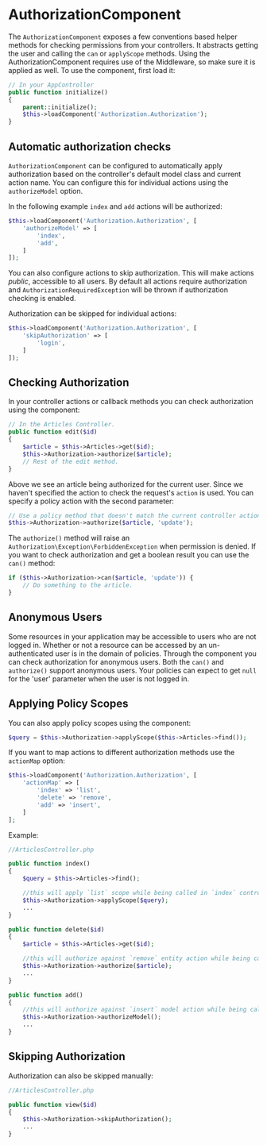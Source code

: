 # AuthorizationComponent

The `AuthorizationComponent` exposes a few conventions based helper methods for
checking permissions from your controllers. It abstracts getting the user and
calling the `can` or `applyScope` methods. Using the AuthorizationComponent
requires use of the Middleware, so make sure it is applied as well. To use the
component, first load it:

```php
// In your AppController
public function initialize()
{
    parent::initialize();
    $this->loadComponent('Authorization.Authorization');
}
```

## Automatic authorization checks

`AuthorizationComponent` can be configured to automatically apply
authorization based on the controller's default model class and current action
name. You can configure this for individual actions using the `authorizeModel` option.

In the following example `index` and `add` actions will be authorized:

```php
$this->loadComponent('Authorization.Authorization', [
    'authorizeModel' => [
        'index',
        'add',
    ]
]);
```

You can also configure actions to skip authorization. This will make actions *public*,
accessible to all users. By default all actions require authorization and
`AuthorizationRequiredException` will be thrown if authorization checking is enabled.

Authorization can be skipped for individual actions:

```php
$this->loadComponent('Authorization.Authorization', [
    'skipAuthorization' => [
        'login',
    ]
]);
```

## Checking Authorization

In your controller actions or callback methods you can check authorization using
the component:

```php
// In the Articles Controller.
public function edit($id)
{
    $article = $this->Articles->get($id);
    $this->Authorization->authorize($article);
    // Rest of the edit method.
}
```

Above we see an article being authorized for the current user. Since we haven't 
specified the action to check the request's `action` is used. You can specify
a policy action with the second parameter:

```php
// Use a policy method that doesn't match the current controller action.
$this->Authorization->authorize($article, 'update');
```

The `authorize()` method will raise an `Authorization\Exception\ForbiddenException`
when permission is denied. If you want to check authorization and get a boolean
result you can use the `can()` method:

```php
if ($this->Authorization->can($article, 'update')) {
    // Do something to the article.
}
```

## Anonymous Users

Some resources in your application may be accessible to users who are not logged
in. Whether or not a resource can be accessed by an un-authenticated
user is in the domain of policies. Through the component you can check
authorization for anonymous users. Both the `can()` and `authorize()` support
anonymous users. Your policies can expect to get `null` for the 'user' parameter
when the user is not logged in.

## Applying Policy Scopes

You can also apply policy scopes using the component:

```php
$query = $this->Authorization->applyScope($this->Articles->find());
```

If you want to map actions to different authorization methods use the `actionMap` option:

```php
$this->loadComponent('Authorization.Authorization', [
    'actionMap' => [
        'index' => 'list',
        'delete' => 'remove',
        'add' => 'insert',
    ]
];
```

Example:

```php
//ArticlesController.php

public function index()
{
    $query = $this->Articles->find();

    //this will apply `list` scope while being called in `index` controller action.
    $this->Authorization->applyScope($query); 
    ...
}

public function delete($id)
{
    $article = $this->Articles->get($id);

    //this will authorize against `remove` entity action while being called in `delete` controller action.
    $this->Authorization->authorize($article); 
    ...
}

public function add()
{
    //this will authorize against `insert` model action while being called in `add` controller action.
    $this->Authorization->authorizeModel(); 
    ...
}
```

## Skipping Authorization

Authorization can also be skipped manually:

```php
//ArticlesController.php

public function view($id)
{
    $this->Authorization->skipAuthorization();
    ...
}
```
